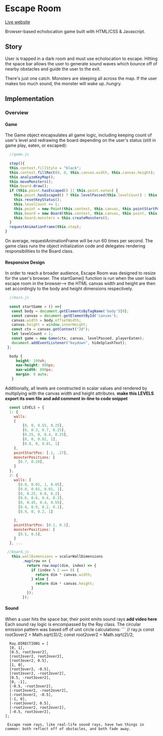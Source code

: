 
# Escape Room
[Live website](https://srekhi.github.io/escape_room/)

Browser-based echolocation game built with HTML/CSS & Javascript.

## Story
User is trapped in a dark room and must use echolocation to escape. Hitting the space bar allows the user to generate sound waves which bounce off of nearby obstacles and guide the user to the exit.

There's just one catch. Monsters are sleeping all across the map. If the user makes too much sound, the monster will wake up..hungry.

## Implementation
### Overview 

  #### Game 
  The Game object encapsulates all game logic, including keeping count of user's level and redrawing the board depending on the user's status (still in game play, eaten, or escaped):
  ```javascript
    //game.js
    
    step(){
    this.context.fillStyle = "black";
    this.context.fillRect(0, 0, this.canvas.width, this.canvas.height);
    this.analyzeKeyMap();
    this.moveMonsters();
    this.board.draw();
    if (this.point.hasEscaped() || this.point.eaten) {
      this.point.hasEscaped() ? this.levelPassed(this.levelCount) : this.playerEaten(this.levelCount);
      this.resetKeyStatus();
      this.levelCount += 1;
      this.point = new Point(this.context, this.canvas, this.pointStartPos());
      this.board = new Board(this.context, this.canvas, this.point, this.walls());
      this.board.monsters = this.createMonsters();
    }
    requestAnimationFrame(this.step);
  }
  ```
  On average, requestAnimationFrame will be run 60 times per second. The game class runs the object initialization code and delegates rendering responsibilities to the Board class.

 #### Responsive Design
 In order to reach a broader audience, Escape Room was designed to resize for the user's browser. The startGame() function is run when the user loads escape room in the browser--> the HTML canvas width and height are then set accordingly to the body and height dimensions respectively. 
 ```javascript 
   //main.js
  
   const startGame = () =>{
    const body = document.getElementsByTagName('body')[0];
    const canvas = document.getElementById('canvas');
    canvas.width = body.offsetWidth;
    canvas.height = window.innerHeight;
    const ctx = canvas.getContext("2d");
    let levelCount = 1;
    const game = new Game(ctx, canvas, levelPassed, playerEaten);
    document.addEventListener("keydown", hideSplashText);
  };
 ```
 ```css
   body {
      height: 100vh;
      max-height: 800px;
      max-width: 800px;
      margin: 0 auto;
    }
 ```
  Additionally, all levels are constructed in scalar values and rendered by multiplying with the canvas width and height attributes.
  **make this LEVELS export its own file and add comment in-line to code snippet**
  ```javascript
    const LEVELS = {
    1: {
      walls:
      [
          [0, 0, 0.55, 0.25],
          [0, 0.3, 0.7, 0.25],
          [0.25, 0, 0.4, 0.25],
          [0, 0, 0.02, 1],
          [0.8, 0, 0.01, 1]
      ],
      pointStartPos: [.1, .27],
      monsterPositions: [
        [0.7, 0.20],
      ]
    },
    2: {
      walls: [
        [0.0, 0.01, 1, 0.05],
        [0.0, 0.01, 0.01, 1],
        [0, 0.25, 0.8, 0.2],
        [0.6, 0.6, 0.4, 0.2],
        [0, 0.45, 0.4, 0.55],
        [0.4, 0.9, 0.2, 0.1],
        [0.9, 0, 0.2, 1]

      ],
      pointStartPos: [0.1, 0.1],
      monsterPositions: [
        [0.5, 0.5],
      ]
    }, ...
  ```
  
  ```javascript
   //board.js
     this.wallDimensions = scalarWallDimensions
          .map(row => {
            return row.map((dim, index) => {
              if (index % 2 === 0) {
                return dim * canvas.width;
              } else {
                return dim * canvas.height;
              }
            });
          });
   ```
   #### Sound 
   When a user hits the space bar, their point emits sound rays **add video here** Each sound ray logic is encompassed by the Ray class. The circular emission pattern was based off of unit circle calculations:
    ```
    // ray.js 
      const root3over2 = Math.sqrt(3)/2;
      const root2over2 = Math.sqrt(2)/2;

      Ray.DIRECTIONS = [
      [0, 1],
      [0.5, root3over2],
      [root2over2, root2over2],
      [root3over2, 0.5],
      [1, 0],
      [root3over2, -0.5],
      [root2over2, -root2over2],
      [0.5, -root3over2],
      [0, -1],
      [-0.5, -root3over2],
      [-root2over2, -root2over2],
      [-root3over2, -0.5],
      [-1, 0],
      [-root3over2, 0.5],
      [-root2over2, root2over2],
      [-0.5, root3over2],
    ];
   ```
    Escape room rays, like real-life sound rays, have two things in common: both reflect off of obstacles, and both fade away.
